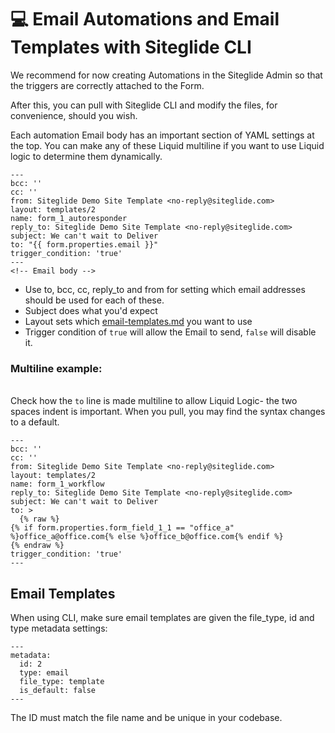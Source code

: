 # 💻 Email Automations and Email Templates with Siteglide CLI

We recommend for now creating Automations in the Siteglide Admin so that the triggers are correctly attached to the Form.&#x20;

After this, you can pull with Siteglide CLI and modify the files, for convenience, should you wish.

Each automation Email body has an important section of YAML settings at the top. You can make any of these Liquid multiline if you want to use Liquid logic to determine them dynamically.

```liquid
---
bcc: ''
cc: ''
from: Siteglide Demo Site Template <no-reply@siteglide.com>
layout: templates/2
name: form_1_autoresponder
reply_to: Siteglide Demo Site Template <no-reply@siteglide.com>
subject: We can't wait to Deliver
to: "{{ form.properties.email }}"
trigger_condition: 'true'
---
<!-- Email body -->
```

* Use to, bcc, cc, reply\_to and from for setting which email addresses should be used for each of these.&#x20;
* Subject does what you'd expect
* Layout sets which [email-templates.md](../emails-and-automations/email-templates.md "mention") you want to use
* Trigger condition of `true` will allow the Email to send, `false` will disable it.&#x20;

### Multiline example:

\
Check how the `to` line is made multiline to allow Liquid Logic- the two spaces indent is important. When you pull, you may find the syntax changes to a default.

```
---
bcc: ''
cc: ''
from: Siteglide Demo Site Template <no-reply@siteglide.com>
layout: templates/2
name: form_1_workflow
reply_to: Siteglide Demo Site Template <no-reply@siteglide.com>
subject: We can't wait to Deliver
to: >
  {% raw %}
{% if form.properties.form_field_1_1 == "office_a" %}office_a@office.com{% else %}office_b@office.com{% endif %}
{% endraw %}
trigger_condition: 'true'
---
```

## Email Templates

When using CLI, make sure email templates are given the file\_type, id and type metadata settings:

```liquid
---
metadata:
  id: 2
  type: email
  file_type: template
  is_default: false
---
```

The ID must match the file name and be unique in your codebase.
